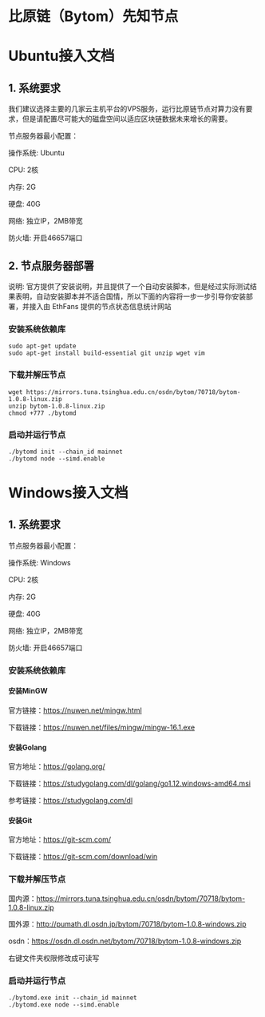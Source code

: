 # 比原链（Bytom）先知节点

# Ubuntu接入文档

## 1. 系统要求

我们建议选择主要的几家云主机平台的VPS服务，运行比原链节点对算力没有要求，但是请配置尽可能大的磁盘空间以适应区块链数据未来增长的需要。

节点服务器最小配置：

操作系统: Ubuntu

CPU: 2核

内存: 2G

硬盘: 40G

网络: 独立IP，2MB带宽

防火墙: 开启46657端口

## 2. 节点服务器部署

说明: 官方提供了安装说明，并且提供了一个自动安装脚本，但是经过实际测试结果表明，自动安装脚本并不适合国情，所以下面的内容将一步一步引导你安装部署，并接入由 EthFans 提供的节点状态信息统计网站

### 安装系统依赖库

```
sudo apt-get update
sudo apt-get install build-essential git unzip wget vim
```

### 下载并解压节点

```
wget https://mirrors.tuna.tsinghua.edu.cn/osdn/bytom/70718/bytom-1.0.8-linux.zip
unzip bytom-1.0.8-linux.zip
chmod +777 ./bytomd
```

### 启动并运行节点

```
./bytomd init --chain_id mainnet
./bytomd node --simd.enable
```

# Windows接入文档

## 1. 系统要求

节点服务器最小配置：

操作系统: Windows

CPU: 2核

内存: 2G

硬盘: 40G

网络: 独立IP，2MB带宽

防火墙: 开启46657端口

### 安装系统依赖库

#### 安装MinGW

官方链接：https://nuwen.net/mingw.html

下载链接：https://nuwen.net/files/mingw/mingw-16.1.exe

#### 安装Golang

官方地址：https://golang.org/

下载链接：https://studygolang.com/dl/golang/go1.12.windows-amd64.msi

参考链接：https://studygolang.com/dl

#### 安装Git

官方地址：https://git-scm.com/

下载链接：https://git-scm.com/download/win

### 下载并解压节点

国内源：https://mirrors.tuna.tsinghua.edu.cn/osdn/bytom/70718/bytom-1.0.8-linux.zip

国外源：http://pumath.dl.osdn.jp/bytom/70718/bytom-1.0.8-windows.zip

osdn：https://osdn.dl.osdn.net/bytom/70718/bytom-1.0.8-windows.zip

右键文件夹权限修改成可读写

### 启动并运行节点

```
./bytomd.exe init --chain_id mainnet
./bytomd.exe node --simd.enable
```

